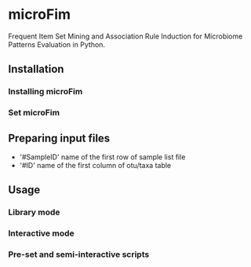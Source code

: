 # microFim
Frequent Item Set Mining and Association Rule Induction for Microbiome Patterns Evaluation in Python.

## Installation

### Installing microFim

### Set microFim

## Preparing input files
* '#SampleID' name of the first row of sample list file
* '#ID' name of the first column of otu/taxa table

## Usage

### Library mode

### Interactive mode

### Pre-set and semi-interactive scripts
